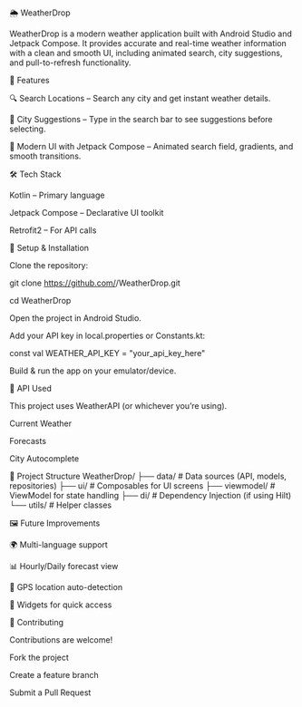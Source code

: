 🌦️ WeatherDrop

WeatherDrop is a modern weather application built with Android Studio and Jetpack Compose.
It provides accurate and real-time weather information with a clean and smooth UI, including animated search, city suggestions, and pull-to-refresh functionality.

🚀 Features

🔍 Search Locations – Search any city and get instant weather details.

📍 City Suggestions – Type in the search bar to see suggestions before selecting.

🎨 Modern UI with Jetpack Compose – Animated search field, gradients, and smooth transitions.

🛠️ Tech Stack

Kotlin – Primary language

Jetpack Compose – Declarative UI toolkit

Retrofit2 – For API calls


	
	
🔧 Setup & Installation

Clone the repository:

git clone https://github.com/<your-username>/WeatherDrop.git

cd WeatherDrop


Open the project in Android Studio.

Add your API key in local.properties or Constants.kt:

const val WEATHER_API_KEY = "your_api_key_here"


Build & run the app on your emulator/device.

📡 API Used

This project uses WeatherAPI
 (or whichever you’re using).

Current Weather

Forecasts

City Autocomplete

📂 Project Structure
WeatherDrop/
 ├── data/             # Data sources (API, models, repositories)
 ├── ui/               # Composables for UI screens
 ├── viewmodel/        # ViewModel for state handling
 ├── di/               # Dependency Injection (if using Hilt)
 └── utils/            # Helper classes

🖼️ Future Improvements

🌍 Multi-language support

📊 Hourly/Daily forecast view

🧭 GPS location auto-detection

📱 Widgets for quick access

🤝 Contributing

Contributions are welcome!

Fork the project

Create a feature branch

Submit a Pull Request
